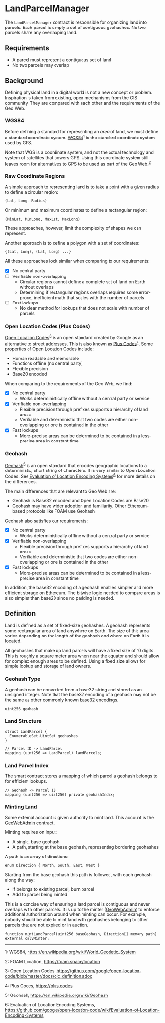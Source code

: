 # LandParcelManager

The `LandParcelManager` contract is responsible for organizing land into parcels. Each parcel is simply a set of contiguous geohashes. No two parcels share any overlapping land.

## Requirements

- A parcel must represent a contiguous set of land
- No two parcels may overlap

## Background

Defining physical land in a digital world is not a new concept or problem. Inspiration is taken from existing, open mechanisms from the GIS community. They are compared with each other and the requirements of the Geo Web.

### WGS84

Before defining a standard for representing an _area_ of land, we must define a standard coordinate system. [WGS84](https://en.wikipedia.org/wiki/World_Geodetic_System)<sup>[1](#f1)</sup> is the standard coordinate system used by GPS.

Note that WGS is a coordinate system, and not the actual technology and system of satellites that powers GPS. Using this coordinate system still leaves room for alternatives to GPS to be used as part of the Geo Web.<sup>[2](#f2)</sup>

### Raw Coordinate Regions

A simple approach to representing land is to take a point with a given radius to define a circular region:

```
(Lat, Long, Radius)
```

Or minimum and maximum coordinates to define a rectangular region:

```
(MinLat, MinLong, MaxLat, MaxLong)
```

These approaches, however, limit the complexity of shapes we can represent.

Another approach is to define a polygon with a set of coordinates:

```
{(Lat, Long), (Lat, Long) ...}
```

All these approaches look similar when comparing to our requirements:

- [x] No central party
- [ ] Verifiable non-overlapping
  - Circular regions cannot define a complete set of land on Earth without overlaps
  - Determining if rectangular regions overlaps requires some error-prone, inefficient math that scales with the number of parcels
- [ ] Fast lookups
  - No clear method for lookups that does not scale with number of parcels

### Open Location Codes (Plus Codes)

[Open Location Codes](https://github.com/google/open-location-code/blob/master/docs/olc_definition.adoc)<sup>[3](#f3)</sup> is an open standard created by Google as an alternative to street addresses. This is also known as [Plus Codes](https://plus.codes)<sup>[4](#f4)</sup>. Some properties of Open Location Codes include:

- Human readable and memorable
- Functions offline (no central party)
- Flexible precision
- Base20 encoded

When comparing to the requirements of the Geo Web, we find:

- [x] No central party
  - Works deterministically offline without a central party or service
- [x] Verifiable non-overlapping
  - Flexible precision through prefixes supports a hierarchy of land areas
  - Verifiable and deterministic that two codes are either non-overlapping or one is contained in the other
- [x] Fast lookups
  - More-precise areas can be determined to be contained in a less-precise area in constant time

### Geohash

[Geohash](https://en.wikipedia.org/wiki/Geohash)<sup>[5](#f5)</sup> is an open standard that encodes geographic locations to a deterministic, short string of characters. It is very similar to Open Location Codes. See [Evaluation of Location Encoding Systems](https://github.com/google/open-location-code/wiki/Evaluation-of-Location-Encoding-Systems)<sup>[6](#f6)</sup> for more details on the differences.

The main differences that are relevant to Geo Web are:

- Geohash is Base32 encoded and Open Location Codes are Base20
- Geohash may have wider adoption and familiarity. Other Ethereum-based protocols like FOAM use Geohash

Geohash also satisfies our requirements:

- [x] No central party
  - Works deterministically offline without a central party or service
- [x] Verifiable non-overlapping
  - Flexible precision through prefixes supports a hierarchy of land areas
  - Verifiable and deterministic that two codes are either non-overlapping or one is contained in the other
- [x] Fast lookups
  - More-precise areas can be determined to be contained in a less-precise area in constant time

In addition, the base32 encoding of a geohash enables simpler and more efficient storage on Ethereum. The bitwise logic needed to compare areas is also simpler than base20 since no padding is needed.

## Definition

Land is defined as a set of fixed-size geohashes. A geohash represents some rectangular area of land anywhere on Earth. The size of this area varies depending on the length of the geohash and where on Earth it is located.

All geohashes that make up land parcels will have a fixed size of 10 digits. This is roughly a square meter area when near the equator and should allow for complex enough areas to be defined. Using a fixed size allows for simple lookup and storage of land owners.

### Geohash Type

A geohash can be converted from a base32 string and stored as an unsigned integer. Note that the base32 encoding of a geohash may not be the same as other commonly known base32 encodings.

```
uint256 geohash
```

### Land Structure

```
struct LandParcel {
  EnumerableSet.UintSet geohashes
}

// Parcel ID -> LandParcel
mapping (uint256 => LandParcel) landParcels;
```

### Land Parcel Index

The smart contract stores a mapping of which parcel a geohash belongs to for efficient lookups.

```
// Geohash -> Parcel ID
mapping (uint256 => uint256) private geohashIndex;
```

### Minting Land

Some external account is given authority to mint land. This account is the [GeoWebAdmin](./GeoWebAdmin.md) contract.

Minting requires on input:
- A single, base geohash
- A path, starting at the base geohash, representing bordering geohashes

A path is an array of directions:
```
enum Direction { North, South, East, West }
```

Starting from the base geohash this path is followed, with each geohash along the way:

- If belongs to existing parcel, burn parcel
- Add to parcel being minted

This is a concise way of ensuring a land parcel is contiguous and never overlaps with other parcels. It is up to the minter ([GeoWebAdmin](./GeoWebAdmin.md)) to enforce additional authorization around when minting can occur. For example, nobody should be able to mint land with geohashes belonging to other parcels that are not expired or in auction.

```
function mintLandParcel(uint256 baseGeohash, Direction[] memory path) external onlyMinter;
```

---

<a name="f1">1</a>: WGS84, https://en.wikipedia.org/wiki/World_Geodetic_System

<a name="f2">2</a>: FOAM Location, https://foam.space/location

<a name="f3">3</a>: Open Location Codes, https://github.com/google/open-location-code/blob/master/docs/olc_definition.adoc

<a name="f4">4</a>: Plus Codes, https://plus.codes

<a name="f5">5</a>: Geohash, https://en.wikipedia.org/wiki/Geohash

<a name="f6">6</a>: Evaluation of Location Encoding Systems, https://github.com/google/open-location-code/wiki/Evaluation-of-Location-Encoding-Systems
